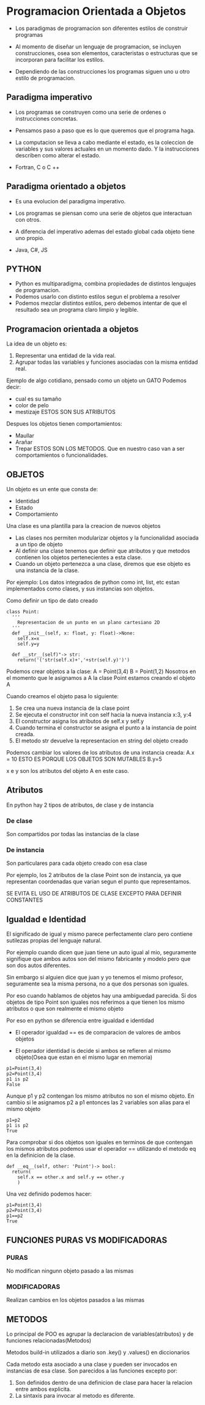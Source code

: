 # Programacion Orientada a Objetos

- Los paradigmas de programacion son diferentes estilos de construir programas

- Al momento de diseñar un lenguaje de programacion, se incluyen construcciones, osea son elementos, caracteristas o
  estructuras que se incorporan para facilitar los estilos.

- Dependiendo de las construcciones los programas siguen uno u otro estilo de programacion.

## Paradigma imperativo
- Los programas se construyen como una serie de ordenes o instrucciones concretas.

- Pensamos paso a paso que es lo que queremos que el programa haga.

- La computacion se lleva a cabo mediante el estado, es la coleccion de variables y sus valores actuales en un momento
  dado. Y la instrucciones describen como alterar el estado.

- Fortran, C o C ++

## Paradigma orientado a objetos
- Es una evolucion del paradigma imperativo.

- Los programas se piensan como una serie de objetos que interactuan con otros.

- A diferencia del imperativo ademas del estado global cada objeto tiene uno propio.

- Java, C#, JS

## PYTHON
- Python es multiparadigma, combina propiedades de distintos lenguajes de programacion.
- Podemos usarlo con distinto estilos segun el problema a resolver
- Podemos mezclar distintos estilos, pero debemos intentar de que el resultado sea un programa claro limpio y legible.

## Programacion orientada a objetos

La idea de un objeto es:
  1. Representar una entidad de la vida real.
  2. Agrupar todas las variables y funciones asociadas con la misma entidad real.


Ejemplo de algo cotidiano, pensado como un objeto un GATO Podemos decir:
- cual es su tamaño
- color de pelo
- mestizaje
ESTOS SON SUS ATRIBUTOS

Despues los objetos tienen comportamientos:
- Maullar
- Arañar
- Trepar
ESTOS SON LOS METODOS.
Que en nuestro caso van a ser comportamientos o funcionalidades.

## OBJETOS

Un objeto es un ente que consta de:
- Identidad
- Estado
- Comportamiento

Una clase es una plantilla para la creacion de nuevos objetos


- Las clases nos permiten modularizar objetos y la funcionalidad asociada a un tipo de objeto
- Al definir una clase tenemos que definir que atributos y que metodos contienen los objetos pertenecientes a esta
  clase.
- Cuando un objeto pertenezca a una clase, diremos que ese objeto es una instancia de la clase.

Por ejemplo:
Los datos integrados de python como int, list, etc estan implementados como clases, y sus instancias son
objetos.

Como definir un tipo de dato creado
```
class Point:
  '''
    Representacion de un punto en un plano cartesiano 2D
  '''
  def __init__(self, x: float, y: float)->None:
    self.x=x
    self.y=y

  def __str__(self)"-> str:
    return('('str(self.x)+','+str(self.y)')')

```
Podemos crear objetos a la clase:
A = Point(3,4)
B = Point(1,2)
Nosotros en el momento que le asignamos a A la clase Point estamos creando el objeto A

Cuando creamos el objeto pasa lo siguiente:
1. Se crea una nueva instancia de la clase point
2. Se ejecuta el constructor init con self hacia la nueva instancia x:3, y:4
3. El constructor asigna los atributos de self.x y self.y
4. Cuando termina el constructor se asigna el punto a la instancia de point creada.
5. El metodo str devuelve la representacion en string del objeto creado


Podemos cambiar los valores de los atributos de una instancia creada:
A.x = 10 ESTO ES PORQUE LOS OBJETOS SON MUTABLES
B.y=5

x e y son los atributos del objeto A en este caso.



## Atributos
En python hay 2 tipos de atributos, de clase y de instancia
### De clase
Son compartidos por todas las instancias de la clase

### De instancia
Son particulares para cada objeto creado con esa clase

Por ejemplo, los 2 atributos de la clase Point son de instancia, ya que representan coordenadas que varian segun el punto que representamos.

SE EVITA EL USO DE ATRIBUTOS DE CLASE EXCEPTO PARA DEFINIR CONSTANTES

## Igualdad e Identidad
El significado de igual y mismo parece perfectamente claro pero contiene sutilezas propias del lenguaje natural.

Por ejemplo cuando dicen que juan tiene un auto igual al mio, seguramente signifique que ambos autos son del mismo fabricante y modelo pero que son dos autos diferentes.

Sin embargo si alguien dice que juan y yo tenemos el mismo profesor, seguramente sea la misma persona, no a que dos personas son iguales.

Por eso cuando hablamos de objetos hay una ambiguedad parecida. Si dos objetos de tipo Point son iguales nos referimos a que tienen los mismo atributos o que son realmente el mismo objeto

Por eso en python se diferencia entre igualdad e identidad

- El operador igualdad == es de comparacion de valores de ambos objetos

- El operador identidad is decide si ambos se refieren al mismo objeto(Osea que estan en el mismo lugar en memoria)

```
p1=Point(3,4)
p2=Point(3,4)
p1 is p2
False
```
Aunque p1 y p2 contengan los mismo atributos no son el mismo objeto.
En cambio si le asignamos p2 a p1 entonces las 2 variables son alias para el mismo objeto

```
p1=p2
p1 is p2
True
```
Para comprobar si dos objetos son iguales en terminos de que contengan los mismos atributos podemos usar el operador == utilizando el metodo eq en la definicion de la clase.

```
def __eq__(self, other: 'Point')-> bool:
  return(
    self.x == other.x and self.y == other.y
    )
```
Una vez definido podemos hacer:
```
p1=Point(3,4)
p2=Point(3,4)
p1==p2
True
```

## FUNCIONES PURAS VS MODIFICADORAS

### PURAS
No modifican ningunn objeto pasado a las mismas


### MODIFICADORAS
Realizan cambios en los objetos pasados a las mismas


## METODOS
Lo principal de POO es agrupar la declaracion de variables(atributos) y de funciones relacionadas(Metodos)

Metodos build-in utilizados a diario son .key() y .values() en diccionarios

Cada metodo esta asociado a una clase y pueden ser invocados en instancias de esa clase.
Son parecidos a las funciones excepto por:
1. Son definidos dentro de una definicion de clase para hacer la relacion entre ambos explicita.
2. La sintaxis para invocar al metodo es diferente.

